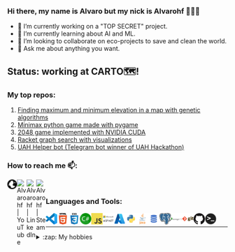 ### Hi there, my name is Alvaro but my nick is Alvarohf 👋:es:

- 🔭 I’m currently working on a "TOP SECRET" project.
- 🌱 I’m currently learning about AI and ML.
- 👯 I’m looking to collaborate on eco-projects to save and clean the world.
- 💬 Ask me about anything you want.

## Status: working at CARTO🗺️!
### My top repos:
1. [Finding maximum and minimum elevation in a map with genetic algorithms][genetic]
2. [Minimax python game made with pygame ][minimax]
3. [2048 game implemented with NVIDIA CUDA][cuda]
4. [Racket graph search with visualizations][racket]
5. [UAH Helper bot (Telegram bot winner of UAH Hackathon)][uahbot] 
### How to reach me 📫:
[<img align="left" alt="Alvarohf" width="22px" src="https://raw.githubusercontent.com/iconic/open-iconic/master/svg/globe.svg" />][website]
[<img align="left" alt="Alvarohf | YouTube" width="22px" src="https://cdn.jsdelivr.net/npm/simple-icons@v3/icons/youtube.svg" />][youtube]
[<img align="left" alt="Alvarohf | LinkedIn" width="22px" src="https://cdn.jsdelivr.net/npm/simple-icons@v3/icons/linkedin.svg" />][linkedin]
[<img align="left" alt="Alvarohf | Steam" width="22px" src="http://simpleicons.org/icons/steam.svg" />][steam]


<br />

### Languages and Tools:

<img align="left" alt="Visual Studio Code" width="26px" src="https://raw.githubusercontent.com/github/explore/80688e429a7d4ef2fca1e82350fe8e3517d3494d/topics/visual-studio-code/visual-studio-code.png" />
<img align="left" alt="HTML5" width="26px" src="https://raw.githubusercontent.com/github/explore/80688e429a7d4ef2fca1e82350fe8e3517d3494d/topics/html/html.png" />
<img align="left" alt="CSS3" width="26px" src="https://raw.githubusercontent.com/github/explore/80688e429a7d4ef2fca1e82350fe8e3517d3494d/topics/css/css.png" />
<img align="left" alt="C#" width="26px" src="https://raw.githubusercontent.com/github/explore/80688e429a7d4ef2fca1e82350fe8e3517d3494d/topics/csharp/csharp.png" />
<img align="left" alt="JavaScript" width="26px" src="https://raw.githubusercontent.com/github/explore/80688e429a7d4ef2fca1e82350fe8e3517d3494d/topics/javascript/javascript.png" />
<img align="left" alt="ASP.NET" width="26px" src="https://raw.githubusercontent.com/github/explore/80688e429a7d4ef2fca1e82350fe8e3517d3494d/topics/aspnet/aspnet.png" />
<img align="left" alt="Azure" width="26px" src="https://raw.githubusercontent.com/github/explore/80688e429a7d4ef2fca1e82350fe8e3517d3494d/topics/azure/azure.png" />
<img align="left" alt="Python" width="26px" src="https://raw.githubusercontent.com/github/explore/80688e429a7d4ef2fca1e82350fe8e3517d3494d/topics/python/python.png" />
<img align="left" alt="Java" width="26px" src="https://raw.githubusercontent.com/github/explore/80688e429a7d4ef2fca1e82350fe8e3517d3494d/topics/java/java.png" />
<img align="left" alt="SQL" width="26px" src="https://raw.githubusercontent.com/github/explore/80688e429a7d4ef2fca1e82350fe8e3517d3494d/topics/sql/sql.png" />
<img align="left" alt="PostgreSQL" width="26px" src="https://raw.githubusercontent.com/github/explore/80688e429a7d4ef2fca1e82350fe8e3517d3494d/topics/postgresql/postgresql.png" />
<img align="left" alt="MongoDB" width="26px" src="https://raw.githubusercontent.com/github/explore/80688e429a7d4ef2fca1e82350fe8e3517d3494d/topics/mongodb/mongodb.png" />
<img align="left" alt="Git" width="26px" src="https://raw.githubusercontent.com/github/explore/80688e429a7d4ef2fca1e82350fe8e3517d3494d/topics/git/git.png" />
<img align="left" alt="GitHub" width="26px" src="https://raw.githubusercontent.com/github/explore/78df643247d429f6cc873026c0622819ad797942/topics/github/github.png" />
<img align="left" alt="Terminal" width="26px" src="https://raw.githubusercontent.com/github/explore/80688e429a7d4ef2fca1e82350fe8e3517d3494d/topics/terminal/terminal.png" />
 <br />
 
---
<details>
  <summary>:zap: My hobbies</summary>

* Collecting minerals and geology
* Ecology to make a better planet
* Science fictions books
* Coin collecting
* Developing in my free time

</details>

[website]: https://alvarohf.github.io
[youtube]: https://www.youtube.com/channel/UCsTu7Umr3s0LpcPxjhhpFhA
[linkedin]: https://www.linkedin.com/in/alvaro-de-las-heras-fernández-939883130/
[steam]:https://steamcommunity.com/id/Alvarohf/

[genetic]: https://github.com/Alvarohf/DamGeneticSystem
[minimax]:https://github.com/Alvarohf/Minimax-python-game
[cuda]:https://github.com/Alvarohf/2048-CUDA-Scala
[racket]:https://github.com/Alvarohf/Racket-cities-graph-search-algorithms
[uahbot]:https://github.com/Alvarohf/UAH_HelperBot
